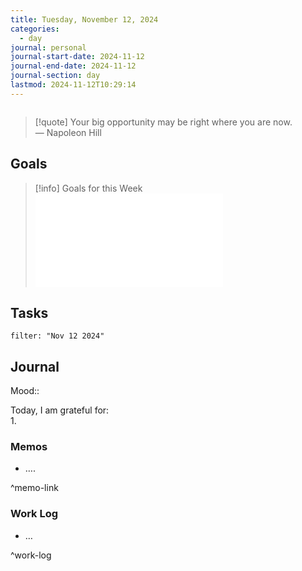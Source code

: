 ```yaml
---
title: Tuesday, November 12, 2024
categories:
  - day
journal: personal
journal-start-date: 2024-11-12
journal-end-date: 2024-11-12
journal-section: day
lastmod: 2024-11-12T10:29:14
---
```

  
```calendar-nav  
```  
  
> [!quote] Your big opportunity may be right where you are now.  
> — Napoleon Hill  
  
## Goals  
  
> [!info] Goals for this Week  
> ![2024-W46-link](2024-W46.md#goals-link)  
  
## Tasks  
  
```todoist  
filter: "Nov 12 2024"    
```  
  
## Journal  
  
Mood::  
  
Today, I am grateful for:  
1.   
  
### Memos  
  
- ….  
  
^memo-link  
  
### Work Log  
  
- …  
  
^work-log  
